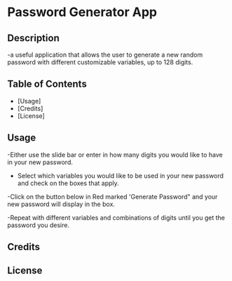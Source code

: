 # Password Generator App

## Description
-a useful application that allows the user to generate a new random password with different customizable variables, up to 128 digits.

## Table of Contents

- [Usage]
- [Credits]
- [License]

## Usage

-Either use the slide bar or enter in how many digits you would like to have in your new password.

-  Select which variables you would like to be used in your new password and check on the boxes that apply.

-Click on the button below in Red marked 'Generate Password" and your new password will display in the box.

-Repeat with different variables and combinations of digits until you get the password you desire.

## Credits

## License